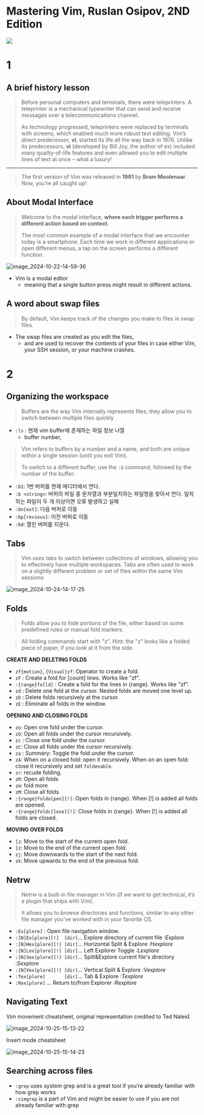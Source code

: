 # Mastering Vim, Ruslan Osipov, 2ND Edition

![](Book_MasteringVim.png)

# 1

## A brief history lesson

> Before personal computers and terminals, there were teleprinters. A teleprinter is a mechanical typewriter that can send and receive messages over a telecommunications channel.
>
> As technology progressed, teleprinters were replaced by terminals with screens, which enabled much more robust text editing. Vim’s direct predecessor, **vi**, started its life all the way back in 1976. Unlike its predecessors, **vi** (developed by Bill Joy, the author of ex) included many quality-of-life features and even allowed you to edit multiple lines of text at once – what a luxury!

---

> The first version of Vim was released in **1991** by **Bram Moolenaar**. Now, you’re all caught up!

## About Modal Interface

> Welcome to the modal interface, **where each trigger performs a different action based on context**. 
>
> The most common example of a modal interface that we encounter today is a smartphone. Each time we work in different applications or open different menus, a tap on the screen performs a different function.

![image_2024-10-22-14-59-36](img/image_2024-10-22-14-59-36.png)

- Vim is a modal editor
  - meaning that a single button press might result in different actions.

## A word about swap files

> By default, Vim keeps track of the changes you make to files in swap files. 

- The swap files are created as you edit the files, 
  - and are used to recover the contents of your files in case either Vim, your SSH session, or your machine crashes.

# 2

## Organizing the workspace

> Buffers are the way Vim internally represents files; they allow you to switch between multiple files quickly

- `:ls` : 현재 vim buffer에 존재하는 파일 정보 나열
  - buffer number, 

> Vim refers to buffers by a number and a name, and both are unique within a single session (until you exit Vim). 
>
> To switch to a different buffer, use the `:b` command, followed by the number of the buffer:			

- `:b1`: 1번 버퍼를 현재 에디터에서 연다.
- `:b <string>`: 버퍼의 파일 중 문자열과 부분일치하는 파일명을 찾아서 연다. 일치하는 파일이 두 개 이상이면 오류 발생하고 실패
- `:bn[ext]`: 다음 버퍼로 이동
- `:bp[revious]`: 이전 버퍼로 이동
- `:bd`: 열린 버퍼를 지운다.

## Tabs

> Vim uses tabs to switch between collections of windows, allowing you to effectively have multiple workspaces. Tabs are often used to work on a slightly different problem or set of files within the same Vim sessiono

![image_2024-10-24-14-17-25](img/image_2024-10-24-14-17-25.png)

## Folds

> Folds allow you to hide portions of the file, either based on some predefined rules or manual fold markers.

> All folding commands start with "z".  Hint: the "z" looks like a folded piece of paper, if you look at it from the side.

**CREATE AND DELETING FOLDS**

- `zf{motion}`, `{Visual}zf`: Operator to create a fold.
- `zF` : Create a fold for [count] lines.  Works like "zf".
- `:{range}fo[ld]` : Create a fold for the lines in {range}.  Works like "zf".
- `zd` : Delete one fold at the cursor. Nested folds are moved one level up.
- `zD` : Delete folds recursively at the cursor.
- `zE` : Eliminate all folds in the window.

**OPENING AND CLOSING FOLDS**

- `zo`: Open one fold under the cursor.
- `zO`: Open all folds under the cursor recursively.
- `zc` : Close one fold under the cursor.
- `zC`: Close all folds under the cursor recursively.
- `za` : Summary: Toggle the fold under the cursor.
- `zA`: When on a closed fold: open it recursively. When on an open fold: close it recursively and set `foldenable`.
- `zr`: recude folding.
- `zR`: Open all folds
- `zm`: fold more
- `zM`: Close all folds
- `:{range}foldo[pen][!]`: Open folds in {range}. When [!] is added all folds are opened.
- `:{range}foldc[lose][!]`: Close folds in {range}. When [!] is added all folds are closed.

**MOVING OVER FOLDS**

- `[z`: Move to the start of the current open fold.
- `]z`: Move to the end of the current open fold.
- `zj`: Move downwards to the start of the next fold.
- `zk`: Move upwards to the end of the previous fold.

## Netrw

> Netrw is a built-in file manager in Vim (if we want to get technical, it’s a plugin that ships with Vim). 
>
> It allows you to browse directories and functions, similar to any other file manager you’ve worked with in your favorite OS.

- `:Ex[plore]` : Open file navigation window.
- `:[N]Ex[plore][!]  [dir]`... Explore directory of current file      *:Explore*
- `:[N]Hex[plore][!] [dir]`... Horizontal Split & Explore             *:Hexplore*
- `:[N]Lex[plore][!] [dir]`... Left Explorer Toggle                   *:Lexplore*
- `:[N]Sex[plore][!] [dir]`... Split&Explore current file's directory *:Sexplore*
- `:[N]Vex[plore][!] [dir]`... Vertical   Split & Explore             *:Vexplore*
- `:Tex[plore]       [dir]`... Tab & Explore                          *:Texplore*
- `:Rex[plore]`            ... Return to/from Explorer                *:Rexplore*

## Navigating Text

Vim movement cheatsheet, original representation credited to Ted Naleid.

![image_2024-10-25-15-13-22](img/image_2024-10-25-15-13-22.png)

Insert mode cheatsheet

![image_2024-10-25-15-14-23](img/image_2024-10-25-15-14-23.png)

## Searching across files

- `:grep` uses system grep and is a great tool if you’re already familiar with how grep works				
- `:vimgrep` is a part of Vim and might be easier to use if you are not already familiar with grep

